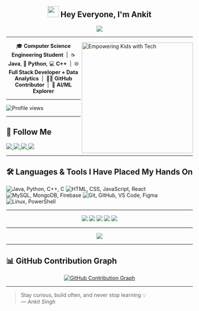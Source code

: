 <!-- ======================================================
😎 Animated Welcome Header
====================================================== -->
<h2 align="center">
  <img src="https://emojis.slackmojis.com/emojis/images/1531849430/4246/blob-sunglasses.gif?1531849430" width="30"/>
  Hey Everyone, I'm Ankit
</h2>

<!-- Animated typing text using Typing SVG -->
<p align="center">
  <a href="https://git.io/typing-svg">
    <img src="https://readme-typing-svg.demolab.com?font=Roboto,sans-serif&size=40&pause=1000&color=40c463&center=true&vCenter=true&random=false&width=1200&lines=%F0%9F%92%BB+%22Crafting+Code%2C+Building+Dreams%22;+%F0%9F%92%BB+Welcome+to+My+GitHub+Universe!" />
  </a>
</p>

---

<!-- Side image for personality touch -->
<img align="right" alt="Empowering Kids with Tech" width="300" src="https://raw.githubusercontent.com/AnkitSingh1827/Ankitsingh1827/main/_Empowering%20Kids%20with%20Social%20Tech%20%26%20Robotics_%20The%20Future%20of%20Learning%20%F0%9F%9A%80%F0%9F%A4%96_.jpeg">

<!-- Brief intro skills banner -->
<p align="center">
  🎓 <b>Computer Science Engineering Student</b> &nbsp;|&nbsp;
  ☕ <b>Java</b>, 🐍 <b>Python</b>, 💻 <b>C++</b> &nbsp;|&nbsp;
  🌐 <b>Full Stack Developer + Data Analytics</b> &nbsp;|&nbsp;
  🧑‍💻 <b>GitHub Contributor</b> &nbsp;|&nbsp;
  🤖 <b>AI/ML Explorer</b>
</p>

---

<!-- ======================================================
👀 GitHub Profile Views
====================================================== -->
<div align="start">
  <img src="https://komarev.com/ghpvc/?username=AnkitSingh1827&style=flat&color=brightgreen" alt="Profile views"/>
</div>

---

<!-- ======================================================
🔗 Social Links Section
====================================================== -->
## 🔗 Follow Me

<div align="start">
  <a href="mailto:ankitsinghrathore756756@gmail.com" target="_blank">
    <img src="https://img.shields.io/badge/Gmail-EA4335?style=for-the-badge&logo=Gmail&logoColor=white" />
  </a>

  <a href="https://instagram.com/ankitrathore.05" target="_blank">
    <img src="https://img.shields.io/badge/Instagram-E4405F?style=for-the-badge&logo=Instagram&logoColor=white" />
  </a>

  <a href="https://www.linkedin.com/in/ankit-singh257" target="_blank">
    <img src="https://img.shields.io/badge/LinkedIn-0A66C2?style=for-the-badge&logo=LinkedIn&logoColor=white" />
  </a>

  <a href="https://wa.me/916205975874" target="_blank">
    <img src="https://img.shields.io/badge/WhatsApp-25D366?style=for-the-badge&logo=WhatsApp&logoColor=white" />
  </a>
</div>

---
<!-- 🌟 Languages & Tools Section -->
<!-- Purpose: Showcase your tech stack at a glance using icons -->

## 🛠️ Languages & Tools I Have Placed My Hands On

<!-- Align the icons to the left, you can change to center if needed -->
<p align="left">

  <!-- Programming Languages -->
  <img src="https://skillicons.dev/icons?i=java,py,cpp,c" title="Java, Python, C++, C" />
  
  <!-- Web Development -->
  <img src="https://skillicons.dev/icons?i=html,css,js,react" title="HTML, CSS, JavaScript, React" />
  
  <!-- Database & Cloud -->
  <img src="https://skillicons.dev/icons?i=mysql,mongodb,firebase" title="MySQL, MongoDB, Firebase" />

  <!-- Tools & Platforms -->
  <img src="https://skillicons.dev/icons?i=git,github,vscode,figma" title="Git, GitHub, VS Code, Figma" />
  
  <!-- OS & CLI -->
  <img src="https://skillicons.dev/icons?i=linux,powershell" title="Linux, PowerShell" />

</p>

---
<!-- ======================================================
📊 GitHub Summary Cards
====================================================== -->
<div align="center">

  <!-- General profile details -->
  <img src="http://github-profile-summary-cards.vercel.app/api/cards/profile-details?username=AnkitSingh1827&theme=github_dark" />

  <!-- GitHub stats overview -->
  <img src="http://github-profile-summary-cards.vercel.app/api/cards/stats?username=AnkitSingh1827&theme=github_dark" />

  <!-- Active coding hours -->
  <img src="http://github-profile-summary-cards.vercel.app/api/cards/productive-time?username=AnkitSingh1827&theme=github_dark&utcOffset=8" />

  <!-- Most used languages in repos -->
  <img src="http://github-profile-summary-cards.vercel.app/api/cards/repos-per-language?username=AnkitSingh1827&theme=github_dark" />

  <!-- Most committed languages -->
  <img src="http://github-profile-summary-cards.vercel.app/api/cards/most-commit-language?username=AnkitSingh1827&theme=github_dark" />

</div>

---

<!-- ======================================================
🏆 GitHub Trophy Showcase
====================================================== -->
<p align="center">
  <img src="https://github-profile-trophy.vercel.app/?username=AnkitSingh1827&theme=onedark&column=-1&title=Repositories,Stars,Commits,Followers,PullRequest,MultipleLang&margin-w=10" />
</p>


---

<!-- ======================================================
📈 Contribution Graph (clickable + themed)
====================================================== -->
## 📊 GitHub Contribution Graph

<p align="center">
  <a href="https://github.com/AnkitSingh1827/github-readme-activity-graph">
    <img src="https://github-readme-activity-graph.vercel.app/graph?username=AnkitSingh1827&bg_color=0d1117&color=ffffff&line=40c463&point=fff7e0&area=true&hide_border=true" alt="GitHub Contribution Graph" />
  </a>
</p>

---

<!-- ======================================================
💬 Final Thought
====================================================== -->
> Stay curious, build often, and never stop learning 💡  
> — *Ankit Singh*
